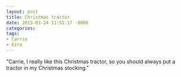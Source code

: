 ```yaml
---
layout: post
title: Christmas tractor
date: 2015-03-24 11:51:17 -0000
categories:
tags:
- Carrie
- Ezra
---
```

"Carrie, I really like this Christmas tractor, so you should always put a tractor in my Christmas stocking."
